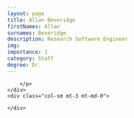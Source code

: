 ```yaml
---
layout: page
title: Allan Beveridge
firstNames: Allan
surnames: Beveridge
description: Research Software Engineer
img: 
importance: 1
category: Staff
degree: Dr.
---
```



<div class="row">
    <div class="col-sm mt-3 mt-md-0">
        <p style="text-align: justify">
        
        </p>
    </div>
    <div class="col-sm mt-3 mt-md-0">
        
    </div>
</div>